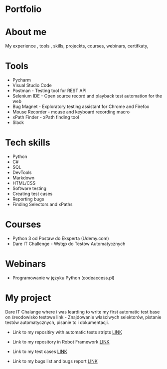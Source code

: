 # Portfolio

# About me

My experience , tools , skills, projeckts, courses, webinars, certifkaty, 

# Tools
* Pycharm
* Visual Studio Code
* Postman - Testing tool for REST API
* Selenium IDE - Open source record and playback test automation for the web
* Bug Magnet - Exploratory testing assistant for Chrome and Firefox
* Mouse Recorder - mouse and keyboard recording macro
* xPath Finder - xPath finding tool
* Slack


# Tech skills
* Python
* C#
* SQL
* DevTools
* Markdown
* HTML/CSS
* Software testing
* Creating test cases
* Reporting bugs
* Finding Selectors and xPaths

# Courses
* Python 3 od Postaw do Eksperta (Udemy.com)
* Dare IT Challenge - Wstęp do Testów Automatycznych

# Webinars
* Programowanie w języku Python (codeaccess.pl)

# My project
Dare IT Chalange where i was learding to write my first automatic test base on śreodowisko testowe link -
Znajdowanie wlaściwych selektorów, pistanie testów automatycznych, pisanie tc i dokumentacji. 

* Link to my repositiry with automatic tests stripts 
<a href = "https://github.com/KarolinaSosinska/challange_portfolio_karola"> LINK </a> 

* Link to my repository in Robot Framework
 <a href = "https://github.com/KarolinaSosinska/panelscout_robotframework"> LINK </a> 
* Link to my test cases
 <a href = "https://drive.google.com/drive/folders/1rpcmPnEsfivsjWbM_BE2PjQRkhqdvCEv?usp=sharing"> LINK </a> 
* Link to my bugs list and bugs report
<a href = "https://drive.google.com/drive/folders/193Um3IKa8t0TtF1IvvVohnV688KBriAf?usp=sharing"> LINK </a> 
